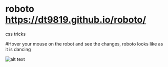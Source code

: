 # roboto https://dt9819.github.io/roboto/
css tricks

#Hover your mouse on the robot and see the changes, roboto looks like as it is dancing

![alt text](https://raw.githubusercontent.com/dt9819/roboto/roboto.png)
